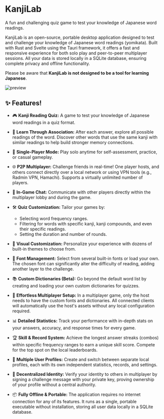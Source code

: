 # KanjiLab

A fun and challenging quiz game to test your knowledge of Japanese word readings.

KanjiLab is an open-source, portable desktop application designed to test and challenge your knowledge of Japanese word readings (yomikata). Built with Rust and Svelte using the Tauri framework, it offers a fast and responsive experience for both solo play and peer-to-peer multiplayer sessions. All your data is stored locally in a SQLite database, ensuring complete privacy and offline functionality.

Please be aware that **KanjiLab is not designed to be a tool for learning Japanese**.

![preview](https://github.com/user-attachments/assets/ba2dc923-c6f9-49ea-aecc-d0afda37b6bc)

## ✨ Features!


*   🎮 **Kanji Reading Quiz:** A game to test your knowledge of Japanese word readings in a quiz format.

*   🔗 **Learn Through Association:** After each answer, explore all possible readings of the word. Discover other words that use the same kanji with similar readings to help build stronger memory connections.

*   👤 **Single-Player Mode:** Play solo anytime for self-assessment, practice, or casual gameplay.

*   🌐 **P2P Multiplayer:** Challenge friends in real-time! One player hosts, and others connect directly over a local network or using VPN tools (e.g., Radmin VPN, Hamachi). Supports a virtually unlimited number of players.

*   💬 **In-Game Chat:** Communicate with other players directly within the multiplayer lobby and during the game.

*   🛠️ **Quiz Customization:** Tailor your games by:
    *   Selecting word frequency ranges.
    *   Filtering for words with specific kanji, kanji compounds, and even their specific readings.
    *   Setting the duration and number of rounds.

*   🎨 **Visual Customization:** Personalize your experience with dozens of built-in themes to choose from.

*   📝 **Font Management:** Select from several built-in fonts or load your own. The chosen font can significantly alter the difficulty of reading, adding another layer to the challenge.

*   📚 **Custom Dictionaries (Beta):** Go beyond the default word list by creating and loading your own custom dictionaries for quizzes.

*   📡 **Effortless Multiplayer Setup:** In a multiplayer game, only the host needs to have the custom fonts and dictionaries. All connected clients will automatically use the host's assets without any local configuration required.

*   📊 **Detailed Statistics:** Track your performance with in-depth stats on your answers, accuracy, and response times for every game.

*   🏆 **Skill & Record System:** Achieve the longest answer streaks (combos) within specific frequency ranges to earn a unique skill score. Compete for the top spot on the local leaderboards.

*   👥 **Multiple User Profiles:** Create and switch between separate local profiles, each with its own independent statistics, records, and settings.

*   🔐 **Decentralized Identity:** Verify your identity to others in multiplayer by signing a challenge message with your private key, proving ownership of your profile without a central authority.

*   📦 **Fully Offline & Portable:** The application requires no internet connection for any of its features. It runs as a single, portable executable without installation, storing all user data locally in a SQLite database.
